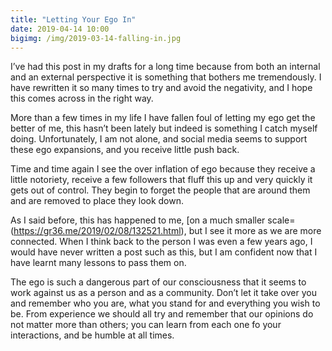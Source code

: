 ```yaml
---
title: "Letting Your Ego In"
date: 2019-04-14 10:00
bigimg: /img/2019-03-14-falling-in.jpg
---
```

I’ve had this post in my drafts for a long time because from both an internal and an external perspective it is something that bothers me tremendously. I have rewritten it so many times to try and avoid the negativity, and I hope this comes across in the right way.

More than a few times in my life I have fallen foul of letting my ego get the better of me, this hasn’t been lately but indeed is something I catch myself doing.  Unfortunately, I am not alone, and social media seems to support these ego expansions, and you receive little push back.

Time and time again I see the over inflation of ego because they receive a little notoriety, receive a few followers that fluff this up and very quickly it gets out of control. They begin to forget the people that are around them and are removed to place they look down.

As I said before, this has happened to me, [on a much smaller scale=(https://gr36.me/2019/02/08/132521.html), but I see it more as we are more connected. When I think back to the person I was even a few years ago, I would have never written a post such as this, but I am confident now that I have learnt many lessons to pass them on.

The ego is such a dangerous part of our consciousness that it seems to work against us as a person and as a community. Don’t let it take over you and remember who you are, what you stand for and everything you wish to be. From experience we should all try and remember that our opinions do not matter more than others; you can learn from each one fo your interactions, and be humble at all times.

